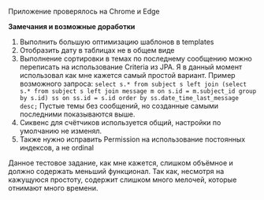 Приложение проверялось на Chrome и Edge

**Замечания и возможные доработки**

1. Выполнить большую оптимизацию шаблонов в templates
2. Отобразить дату в таблицах не в общем виде
3. Выполнение сортировки в темах по последнему сообщению можно переписать на использование Criteria из JPA.
Я в данный момент использовал как мне кажется самый простой вариант.
Пример возможного запроса:
`select s.* from subject s left join
   (select s.* from subject s left join message m on s.id = m.subject_id group by s.id) ss on
     ss.id = s.id
   order by ss.date_time_last_message desc;`
 Пустые темы без сообщений, но созданные самыми последними показываются выше.
 4. Сиквенс для счётчиков используется общий, настройки по умолчанию не изменял.
 5. Также нужно исправить Permission на использование постоянных индексов, а не ordinal
 
Данное тестовое задание, как мне кажется, слишком объёмное и должно содержать меньший функционал. Так как, несмотря на кажущуюся простоту, содержит слишком много мелочей, которые отнимают много времени.
